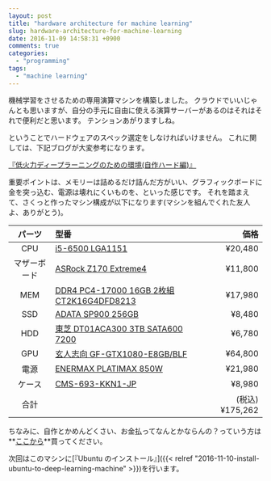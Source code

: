 ```yaml
---
layout: post
title: "hardware architecture for machine learning"
slug: hardware-architecture-for-machine-learning
date: 2016-11-09 14:58:31 +0900
comments: true
categories:
  - "programming"
tags:
  - "machine learning"
---
```


機械学習をさせるための専用演算マシンを構築しました。
クラウドでいいじゃんとも思いますが、自分の手元に自由に使える演算サーバーがあるのはそれはそれで便利だと思います。
テンションあがりますしね。

ということでハードウェアのスペック選定をしなければいけません。
これに関しては、下記ブログが大変参考になります。

[『低火力ディープラーニングのための環境(自作ハード編)』](http://studylog.hateblo.jp/entry/2016/01/28/011100)

重要ポイントは、メモリーは詰めるだけ詰んだ方がいい、グラフィックボードに金を突っ込む、電源は壊れにくいものを、といった感じです。
それを踏まえて、さくっと作ったマシン構成が以下になります(マシンを組んでくれた友人よ、ありがとう)。

| パーツ | 型番 | 価格 |
|:-----------:|:------------|------------:|
| CPU | [i5-6500 LGA1151](http://ark.intel.com/ja/products/88184/Intel-Core-i5-6500-Processor-6M-Cache-up-to-3_60-GHz) | ¥20,480 |
| マザーボード | [ASRock Z170 Extreme4](http://www.asrock.com/mb/intel/z170%20extreme4/) | ¥11,800 |
| MEM | [DDR4 PC4-17000 16GB 2枚組 CT2K16G4DFD8213](http://www.crucial.com/usa/en/ct2k16g4dfd8213) | ¥17,980 |
| SSD | [ADATA SP900 256GB](http://www.adata.com/jp/ssd/feature/171) | ¥8,480 |
| HDD | [東芝 DT01ACA300 3TB SATA600 7200](http://toshiba.semicon-storage.com/jp/product/storage-products/client-hdd/dt01acaxxx.html) | ¥6,780 |
| GPU | [玄人志向 GF-GTX1080-E8GB/BLF](http://www.kuroutoshikou.com/product/graphics_bord/nvidia/gf-gtx1080-e8gb_blf/release/) | ¥64,800 |
| 電源 | [ENERMAX PLATIMAX 850W](http://www.enermaxjapan.com/Platimax-850W_top/EPM850EWT_top.html) | ¥21,980 |
| ケース | [CMS-693-KKN1-JP](http://apac.coolermaster.com/jp/case/mid-tower-cm690-series/cm693/) | ¥8,980 |
| 合計 | | (税込) ¥175,262 |

ちなみに、自作とかめんどくさい、お金払ってなんとかならんの？っていう方は**[ここから](https://deepstation.jp/index.html#)**買ってください。

次回はこのマシンに[『Ubuntu のインストール』]({{< relref "2016-11-10-install-ubuntu-to-deep-learning-machine" >}})を行います。
